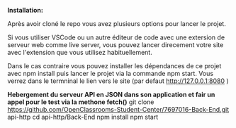 <b>Installation:</b>

Après avoir cloné le repo vous avez plusieurs options pour lancer le projet.

Si vous utiliser VSCode ou un autre éditeur de code avec une extersion de serveur web comme live server, vous pouvez lancer direcement votre site avec l'extension que vous utilisez habituellement.

Dans le cas contraire vous pouvez installer les dépendances de ce projet avec npm install puis lancer le projet via la commande npm start. Vous verrez dans le termninal le lien vers le site (par defaut http://127.0.0.1:8080 )


<b>Hebergement du serveur API en JSON dans son application et fair un appel pour le test via la methone fetch()</b>
git clone https://github.com/OpenClassrooms-Student-Center/7697016-Back-End.git api-http 
cd api-http/Back-End
npm install 
npm start
